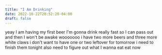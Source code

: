 ```yaml
---
title: "I Am Drinking"
date: 2022-10-22T20:52:20-04:00
draft: false
---
```


yeay I am having my first beer I'm gonna drink really fast so I can pass out and then I won't be awake wooooooo i have two more beers and three more white claws i don't want to have one or two leftover for tomorrow i need to finish them tonight also need to figure out what I wanna eat eat now